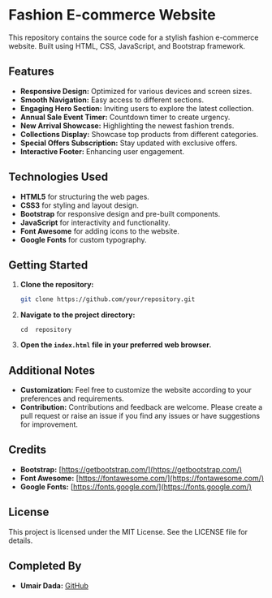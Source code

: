 # Fashion E-commerce Website

This repository contains the source code for a stylish fashion e-commerce website. Built using HTML, CSS, JavaScript, and Bootstrap framework.

## Features

- **Responsive Design:** Optimized for various devices and screen sizes.
- **Smooth Navigation:** Easy access to different sections.
- **Engaging Hero Section:** Inviting users to explore the latest collection.
- **Annual Sale Event Timer:** Countdown timer to create urgency.
- **New Arrival Showcase:** Highlighting the newest fashion trends.
- **Collections Display:** Showcase top products from different categories.
- **Special Offers Subscription:** Stay updated with exclusive offers.
- **Interactive Footer:** Enhancing user engagement.

## Technologies Used

- **HTML5** for structuring the web pages.
- **CSS3** for styling and layout design.
- **Bootstrap** for responsive design and pre-built components.
- **JavaScript** for interactivity and functionality.
- **Font Awesome** for adding icons to the website.
- **Google Fonts** for custom typography.

## Getting Started

1. **Clone the repository:**

   ```sh
   git clone https://github.com/your/repository.git
   ```

2. **Navigate to the project directory:**

   `cd  repository`

3. **Open the `index.html` file in your preferred web browser.**

## Additional Notes

- **Customization:** Feel free to customize the website according to your preferences and requirements.
- **Contribution:** Contributions and feedback are welcome. Please create a pull request or raise an issue if you find any issues or have suggestions for improvement.

## Credits

- **Bootstrap:** [https://getbootstrap.com/](https://getbootstrap.com/)
- **Font Awesome:** [https://fontawesome.com/](https://fontawesome.com/)
- **Google Fonts:** [https://fonts.google.com/](https://fonts.google.com/)

## License

This project is licensed under the MIT License. See the LICENSE file for details.

## Completed By

- **Umair Dada:** [GitHub](https://github.com/umairdadaa)
